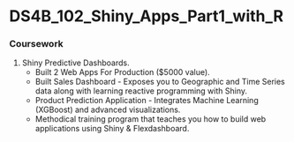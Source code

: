 # DS4B_102_Shiny_Apps_Part1_with_R

### Coursework
1. Shiny Predictive Dashboards.
      - Built 2 Web Apps For Production ($5000 value).
      - Built Sales Dashboard - Exposes you to Geographic and Time Series data along with learning reactive programming with Shiny.
      - Product Prediction Application - Integrates Machine Learning (XGBoost) and advanced visualizations.
      - Methodical training program that teaches you how to build web applications using Shiny & Flexdashboard.



